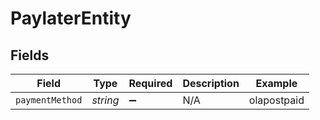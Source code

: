 # PaylaterEntity


## Fields

| Field              | Type               | Required           | Description        | Example            |
| ------------------ | ------------------ | ------------------ | ------------------ | ------------------ |
| `paymentMethod`    | *string*           | :heavy_minus_sign: | N/A                | olapostpaid        |